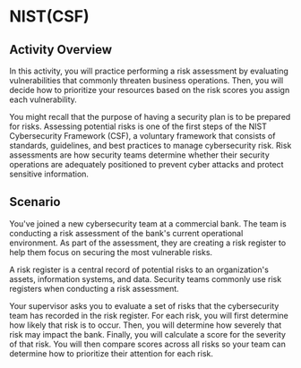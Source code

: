 # NIST(CSF)
<h2>Activity Overview</h2>  

In this activity, you will practice performing a risk assessment by evaluating vulnerabilities that commonly threaten business operations. Then, you will decide how to prioritize your resources based on the risk scores you assign each vulnerability.

You might recall that the purpose of having a security plan is to be prepared for risks. Assessing potential risks is one of the first steps of the NIST Cybersecurity Framework (CSF), a voluntary framework that consists of standards, guidelines, and best practices to manage cybersecurity risk. Risk assessments are how security teams determine whether their security operations are adequately positioned to prevent cyber attacks and protect sensitive information.

<h2>Scenario</h2>

You've joined a new cybersecurity team at a commercial bank. The team is conducting a risk assessment of the bank's current operational environment. As part of the assessment, they are creating a risk register to help them focus on securing the most vulnerable risks.

A risk register is a central record of potential risks to an organization's assets, information systems, and data. Security teams commonly use risk registers when conducting a risk assessment.

Your supervisor asks you to evaluate a set of risks that the cybersecurity team has recorded in the risk register. For each risk, you will first determine how likely that risk is to occur. Then, you will determine how severely that risk may impact the bank. Finally, you will calculate a score for the severity of that risk. You will then compare scores across all risks so your team can determine how to prioritize their attention for each risk.
